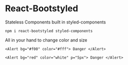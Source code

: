 # React-Bootstyled

Stateless Components built in styled-components

```
npm i react-bootstyled styled-components
```

All in your hand to change color and size

```
<Alert bg="#f00" color="#fff"> Danger </Alert>

<Alert bg="red" color="white" p="5px"> Danger </Alert>
```
